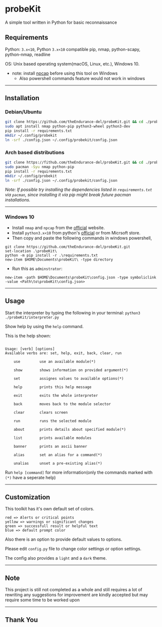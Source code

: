 # probeKit

A simple tool written in Python for basic reconnaissance

## Requirements

Python: `3.x<10`, Python `3.x<10` compatible pip, nmap, python-scapy, python-nmap, readline

OS: Unix based operating system(macOS, Linux, etc.), Windows 10.

- note: install [npcap](https://nmap.org/npcap/#download) before using this tool on Windows
    - Also powershell commands feature would not work in windows

---

## Installation

### Debian/Ubuntu

``` bash
git clone https://github.com/theEndurance-del/probeKit.git && cd ./probeKit
sudo apt install nmap python-pip python3-wheel python3-dev
pip install -r requirements.txt
mkdir ~/.config/probekit
ln -srf ./config.json ~/.config/probekit/config.json
```

### Arch based distributions

``` bash
git clone https://fithub.com/theEndurance-del/probeKit.git && cd ./probeKit
sudo pacman -Syu nmap python-pip
pip install -r requirements.txt
mkdir ~/.config/probekit
ln -srf ./config.json ~/.config/probekit/config.json
```
 *Note: If possible try installing the dependencies listed in `requirements.txt` via `pacman`, since installing it via pip might break future pacman installations.*

---

###  Windows 10

- Install `nmap` and `npcap` from the [official](https://nmap.org/download.html) website.
- Install `python3.x<10` from python's [official](https://www.python.org/downloads/) or from Micrsoft store.
- Then copy and paste the following commands in windows powershell,

``` pwsh
git clone https://github.com/theEndurance-del/probeKit.git
set-location .\probeKit\
python -m pip install -r .\requirements.txt
new-item $HOME\Documents\probeKit\ -type directory
```

- Run this as `adminstrator`:
``` pwsh
new-item -path $HOME\Documents\probeKit\config.json -type symboliclink -value <Path\to\probeKit\config.json>
```
---

## Usage

Start the interpreter by typing the following in your terminal:
`python3 ./probeKit/interpreter.py`

Show help by using the `help` command.

This is the help shown:

``` text

Usage: [verb] [options]
Available verbs are: set, help, exit, back, clear, run

    use         use an available module(*)

    show        shows information on provided argument(*)

    set         assignes values to available options(*)

    help        prints this help message

    exit        exits the whole interpreter

    back        moves back to the module selector

    clear       clears screen

    run         runs the selected module

    about       prints details about specified module(*)

    list        prints available modules

    banner      prints an ascii banner

    alias       set an alias for a command(*)

    unalias     unset a pre-existing alias(*)

```

Run `help [command]` for more information(only the commands marked with `(*)` have a seperate help)

---

## Customization

This toolkit has it's own default set of colors.

``` text
red => Alerts or critical points
yellow => warnings or significant changes
green => successfull result or helpful text
blue => default prompt color
```

Also there is an option to provide default values to options.

Please edit `config.py` file to change color settings or option settings.

The config also provides a `light` and a `dark` theme.

---

## Note

This project is still not completed as a whole and still requires a lot of rewriting any suggestions for improvement are kindly accepted but may require some time to be worked upon

---

## Thank You
